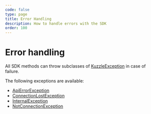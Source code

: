 ```yaml
---
code: false
type: page
title: Error Handling
description: How to handle errors with the SDK
order: 100
---
```


# Error handling

All SDK methods can throw subclasses of [KuzzleException](/sdk/csharp/1/exceptions/kuzzle-exception) in case of failure.

The following exceptions are available:
  - [ApiErrorException](/sdk/csharp/1/exceptions/api-error-exception)
  - [ConnectionLostException](/sdk/csharp/1/exceptions/connection-lost-exception)
  - [InternalException](/sdk/csharp/1/exceptions/internal-exception)
  - [NotConnectionException](/sdk/csharp/1/exceptions/not-connected-exception)